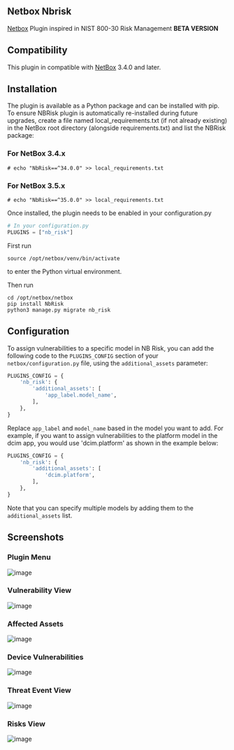 ## Netbox Nbrisk
[Netbox](https://github.com/netbox-community/netbox) Plugin inspired in NIST 800-30 Risk Management  **BETA VERSION**


## Compatibility

This plugin in compatible with [NetBox](https://netbox.readthedocs.org/) 3.4.0 and later.

## Installation

The plugin is available as a Python package and can be installed with pip.
To ensure NBRisk plugin is automatically re-installed during future upgrades, create a file named local_requirements.txt (if not already existing) in the NetBox root directory (alongside requirements.txt) and list the NBRisk package:

### For NetBox 3.4.x
```shell
# echo "NbRisk==^34.0.0" >> local_requirements.txt 
```
### For NetBox 3.5.x
```shell
# echo "NbRisk==^35.0.0" >> local_requirements.txt 
```

Once installed, the plugin needs to be enabled in your configuration.py

```python
# In your configuration.py
PLUGINS = ["nb_risk"]
```

First run
```
source /opt/netbox/venv/bin/activate
```
to enter the Python virtual environment.

Then run
```
cd /opt/netbox/netbox
pip install NbRisk
python3 manage.py migrate nb_risk
```


## Configuration

To assign vulnerabilities to a specific model in NB Risk, you can add the following code to the `PLUGINS_CONFIG` section of your `netbox/configuration.py` file, using the `additional_assets` parameter:
```python
PLUGINS_CONFIG = {
    'nb_risk': {
        'additional_assets': [
            'app_label.model_name',
        ],
    },
}
```
Replace `app_label` and `model_name` based in the model you want to add. For example, if you want to assign vulnerabilities to the platform model in the dcim app, you would use 'dcim.platform' as shown in the example below:
```python
PLUGINS_CONFIG = {
    'nb_risk': {
        'additional_assets': [
            'dcim.platform',
        ],
    },
}
```
Note that you can specify multiple models by adding them to the `additional_assets` list.

## Screenshots

### Plugin Menu

![image](https://user-images.githubusercontent.com/16046203/214701799-d587bc22-092d-494f-9beb-18b95306be9d.png)

### Vulnerability View

![image](https://user-images.githubusercontent.com/16046203/214468549-afc2de89-2d1e-412e-96d5-839ac47d4d9e.png)

### Affected Assets

![image](https://user-images.githubusercontent.com/16046203/214468616-4d45b1ff-9887-43b9-9c17-0047ff5a5f02.png)

### Device Vulnerabilities

![image](https://user-images.githubusercontent.com/16046203/214468700-81d21799-8381-4fca-a9bf-204a41211736.png)

### Threat Event View

![image](https://user-images.githubusercontent.com/16046203/214702045-c3e01bfe-1b2c-4100-ae00-c42d3f23cfdb.png)

### Risks View

![image](https://user-images.githubusercontent.com/16046203/214702218-b74e9f49-6a0d-4789-8518-32e99ef7fead.png)
